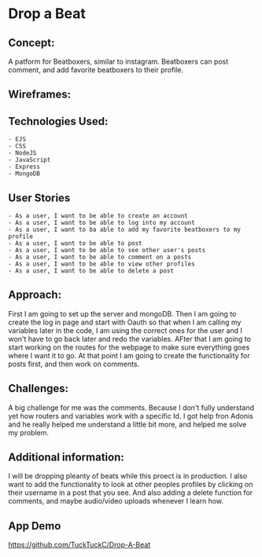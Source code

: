 # Drop a Beat

## Concept: 
A patform for Beatboxers, similar to instagram. Beatboxers can post comment, and add favorite beatboxers to their profile.

## Wireframes:

## Technologies Used:
    - EJS
    - CSS 
    - NodeJS 
    - JavaScript
    - Express
    - MongoDB

## User Stories
    - As a user, I want to be able to create an account
    - As a user, I want to be able to log into my account
    - As a user, I want to ba able to add my favorite beatboxers to my profile
    - As a user, I want to be able to post
    - As a user, I want to be able to see other user's posts
    - As a user, I want to be able to comment on a posts
    - As a user, I want to be able to view other profiles
    - As a user, I want to be able to delete a post

## Approach: 
First I am going to set up the server and mongoDB. Then I am going to create the log in page and start with Oauth so that when I am calling my variables later in the code, I am using the correct ones for the user and I won't have to go back later and redo the variables. AFter that I am going to start working on the routes for the webpage to make sure everything goes where I want it to go. At that point I am going to create the functionality for posts first, and then work on comments.

## Challenges: 
A big challenge for me was the comments. Because I don't fully understand yet how routers and variables work with a specific Id. I got help fron Adonis and he really helped me understand a little bit more, and helped me solve my problem.

## Additional information:
I will be dropping pleanty of beats while this proect is in production.
I also want to add the functionality to look at other peoples profiles by clicking on their username in a post that you see. And also adding a delete function for comments, and maybe audio/video uploads whenever I learn how.

## App Demo 
https://github.com/TuckTuckC/Drop-A-Beat